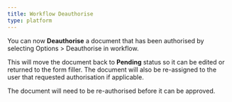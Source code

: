 ```yaml
---
title: Workflow Deauthorise
type: platform
---
```


You can now **Deauthorise** a document that has been authorised by selecting Options > Deauthorise in workflow.

This will move the document back to **Pending** status so it can be edited or returned to the form filler. The document will also be re-assigned to the user that requested authorisation if applicable.

The document will need to be re-authorised before it can be approved.